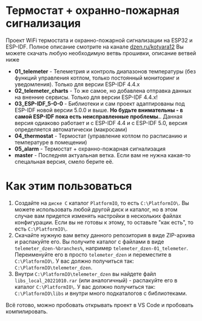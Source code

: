 # Термостат + охранно-пожарная сигнализация

Проект WiFi термостата и охранно-пожарной сигнализации на ESP32 и ESP-IDF. Полное описание смотрите на канале [dzen.ru/kotyara12](https://dzen.ru/kotyara12)
Вы можете скачать любую необходимую ветвь прошивки, описание ветвей ниже

- **01_telemeter** - Телеметрия и контроль диапазонов температуры (без функций управления котлом, только постоянный мониторинг и уведомления). Только для версии ESP-IDF 4.4.x
- **02_telemeter_charts** - То же самое, но добавлена отправка данных на вненние сервисы. Только для версии ESP-IDF 4.4.x!
- **03_ESP-IDF_5-0-0** - Библиотеки и сам проект адаптированы под ESP-IDF новой версии 5.0.0 и выше. **Но будьте внимательны - в самой ESP-IDF пока есть неисправленные проблемы.**. Данная версия одиаково работает и с ESP-IDF 4.4 и с ESP-IDF 5.0, версия определяется автоматически (макросами)
- **04_thermostat** - Термостат (управление котлом по расписанию и температуре в помещении)
- **05_alarm** - Термостат + охранно-пожарная сигнализация
- **master** - Последняя актуальная ветка. Если вам не нужна какая-то спецальная версия, смело берите её.


# Как этим пользоваться
1. Создайте на ```диске C``` каталог ```PlatformIO```, то есть ```C:\PlatformIO\```. Вы можете использовать любой другой диск и каталог, но в этом случае вам придется изменять настройки в нескольких файлах конфигурации. Если вы не готовы к этому, то оставьте "как есть", то есть ```C:\PlatformIO\```.
2. Скачайте нужную вам ветку данного репозитория в виде ZIP-архива и распакуйте его. Вы получите каталог с файлами в виде ```telemeter_dzen-%branches%```, например ```telemeter_dzen-01_telemeter```. Переименуйте его в просто ```telemeter_dzen``` и переместите в ```C:\PlatformIO\```. У вас должно получиться так: ```C:\PlatformIO\telemeter_dzen```.
3. Внутри ```C:\PlatformIO\telemeter_dzen``` вы найдете файл ```libs_local_20221010.rar``` (или аналогичный) - распакуйте его в каталог ```C:\PlatformIO\```. У вас должно получиться так: ```C:\PlatformIO\libs``` и внутри много подкаталогов с библиотеками.

Всё готово, можно пробовать открывать проект в VS Code и пробовать компилировать.
